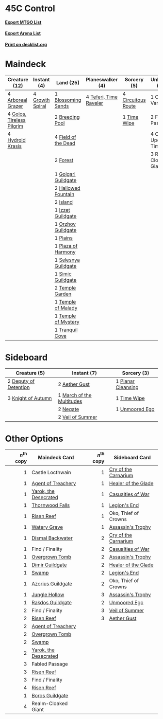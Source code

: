 # 45C Control

#### [Export MTGO List](../collection/45C%20Control/45C%20Control.txt)
#### [Export Arena List](../collection/45C%20Control/45C%20Control_arena.txt)
#### [Print on decklist.org](http://decklist.org/?deckmain=4%09Arboreal%20Grazer%0A1%09Blossoming%20Sands%0A2%09Breeding%20Pool%0A1%09Castle%20Vantress%0A4%09Circuitous%20Route%0A2%09Fabled%20Passage%0A4%09Field%20of%20the%20Dead%0A2%09Forest%0A1%09Golgari%20Guildgate%0A4%09Golos,%20Tireless%20Pilgrim%0A4%09Growth%20Spiral%0A2%09Hallowed%20Fountain%0A4%09Hydroid%20Krasis%0A2%09Island%0A1%09Izzet%20Guildgate%0A4%09Once%20Upon%20a%20Time%0A1%09Orzhov%20Guildgate%0A1%09Plains%0A1%09Plaza%20of%20Harmony%0A3%09Realm-Cloaked%20Giant%0A1%09Selesnya%20Guildgate%0A1%09Simic%20Guildgate%0A4%09Teferi,%20Time%20Raveler%0A2%09Temple%20Garden%0A1%09Temple%20of%20Malady%0A1%09Temple%20of%20Mystery%0A1%09Time%20Wipe%0A1%09Tranquil%20Cove&deckside=2%09Aether%20Gust%0A2%09Deputy%20of%20Detention%0A3%09Knight%20of%20Autumn%0A1%09March%20of%20the%20Multitudes%0A2%09Negate%0A1%09Planar%20Cleansing%0A1%09Time%20Wipe%0A1%09Unmoored%20Ego%0A2%09Veil%20of%20Summer)
# Maindeck

|                                           Creature (12)                                            |                                       Instant (4)                                        |                                           Land (25)                                           |                                        Planeswalker (4)                                         |                                         Sorcery (5)                                         |    Unknown (10)     |
|----------------------------------------------------------------------------------------------------|------------------------------------------------------------------------------------------|-----------------------------------------------------------------------------------------------|-------------------------------------------------------------------------------------------------|---------------------------------------------------------------------------------------------|---------------------|
|4 [Arboreal Grazer](http://gatherer.wizards.com/Pages/Card/Details.aspx?multiverseid=461076)        |4 [Growth Spiral](http://gatherer.wizards.com/Pages/Card/Details.aspx?multiverseid=457322)|1 [Blossoming Sands](http://gatherer.wizards.com/Pages/Card/Details.aspx?multiverseid=433169)  |4 [Teferi, Time Raveler](http://gatherer.wizards.com/Pages/Card/Details.aspx?multiverseid=461148)|4 [Circuitous Route](http://gatherer.wizards.com/Pages/Card/Details.aspx?multiverseid=452875)|1 Castle Vantress    |
|4 [Golos, Tireless Pilgrim](http://gatherer.wizards.com/Pages/Card/Details.aspx?multiverseid=466980)|                                                                                          |2 [Breeding Pool](http://gatherer.wizards.com/Pages/Card/Details.aspx?multiverseid=97088)      |                                                                                                 |1 [Time Wipe](http://gatherer.wizards.com/Pages/Card/Details.aspx?multiverseid=461150)       |2 Fabled Passage     |
|4 [Hydroid Krasis](http://gatherer.wizards.com/Pages/Card/Details.aspx?multiverseid=457327)         |                                                                                          |4 [Field of the Dead](http://gatherer.wizards.com/Pages/Card/Details.aspx?multiverseid=467001) |                                                                                                 |                                                                                             |4 Once Upon a Time   |
|                                                                                                    |                                                                                          |2 [Forest](http://gatherer.wizards.com/Pages/Card/Details.aspx?multiverseid=439860)            |                                                                                                 |                                                                                             |3 Realm-Cloaked Giant|
|                                                                                                    |                                                                                          |1 [Golgari Guildgate](http://gatherer.wizards.com/Pages/Card/Details.aspx?multiverseid=376351) |                                                                                                 |                                                                                             |                     |
|                                                                                                    |                                                                                          |2 [Hallowed Fountain](http://gatherer.wizards.com/Pages/Card/Details.aspx?multiverseid=97071)  |                                                                                                 |                                                                                             |                     |
|                                                                                                    |                                                                                          |2 [Island](http://gatherer.wizards.com/Pages/Card/Details.aspx?multiverseid=439857)            |                                                                                                 |                                                                                             |                     |
|                                                                                                    |                                                                                          |1 [Izzet Guildgate](http://gatherer.wizards.com/Pages/Card/Details.aspx?multiverseid=376378)   |                                                                                                 |                                                                                             |                     |
|                                                                                                    |                                                                                          |1 [Orzhov Guildgate](http://gatherer.wizards.com/Pages/Card/Details.aspx?multiverseid=376443)  |                                                                                                 |                                                                                             |                     |
|                                                                                                    |                                                                                          |1 [Plains](http://gatherer.wizards.com/Pages/Card/Details.aspx?multiverseid=439856)            |                                                                                                 |                                                                                             |                     |
|                                                                                                    |                                                                                          |1 [Plaza of Harmony](http://gatherer.wizards.com/Pages/Card/Details.aspx?multiverseid=457398)  |                                                                                                 |                                                                                             |                     |
|                                                                                                    |                                                                                          |1 [Selesnya Guildgate](http://gatherer.wizards.com/Pages/Card/Details.aspx?multiverseid=376490)|                                                                                                 |                                                                                             |                     |
|                                                                                                    |                                                                                          |1 [Simic Guildgate](http://gatherer.wizards.com/Pages/Card/Details.aspx?multiverseid=376500)   |                                                                                                 |                                                                                             |                     |
|                                                                                                    |                                                                                          |2 [Temple Garden](http://gatherer.wizards.com/Pages/Card/Details.aspx?multiverseid=405112)     |                                                                                                 |                                                                                             |                     |
|                                                                                                    |                                                                                          |1 [Temple of Malady](http://gatherer.wizards.com/Pages/Card/Details.aspx?multiverseid=380515)  |                                                                                                 |                                                                                             |                     |
|                                                                                                    |                                                                                          |1 [Temple of Mystery](http://gatherer.wizards.com/Pages/Card/Details.aspx?multiverseid=373571) |                                                                                                 |                                                                                             |                     |
|                                                                                                    |                                                                                          |1 [Tranquil Cove](http://gatherer.wizards.com/Pages/Card/Details.aspx?multiverseid=451243)     |                                                                                                 |                                                                                             |                     |


# Sideboard

|                                          Creature (5)                                          |                                            Instant (7)                                             |                                         Sorcery (3)                                         |
|------------------------------------------------------------------------------------------------|----------------------------------------------------------------------------------------------------|---------------------------------------------------------------------------------------------|
|2 [Deputy of Detention](http://gatherer.wizards.com/Pages/Card/Details.aspx?multiverseid=457309)|2 [Aether Gust](http://gatherer.wizards.com/Pages/Card/Details.aspx?multiverseid=466796)            |1 [Planar Cleansing](http://gatherer.wizards.com/Pages/Card/Details.aspx?multiverseid=191599)|
|3 [Knight of Autumn](http://gatherer.wizards.com/Pages/Card/Details.aspx?multiverseid=452933)   |1 [March of the Multitudes](http://gatherer.wizards.com/Pages/Card/Details.aspx?multiverseid=452938)|1 [Time Wipe](http://gatherer.wizards.com/Pages/Card/Details.aspx?multiverseid=461150)       |
|                                                                                                |2 [Negate](http://gatherer.wizards.com/Pages/Card/Details.aspx?multiverseid=423707)                 |1 [Unmoored Ego](http://gatherer.wizards.com/Pages/Card/Details.aspx?multiverseid=452962)    |
|                                                                                                |2 [Veil of Summer](http://gatherer.wizards.com/Pages/Card/Details.aspx?multiverseid=466952)         |                                                                                             |


# Other Options

|*n*<sup>th</sup> copy|                                         Maindeck Card                                          |*n*<sup>th</sup> copy|                                        Sideboard Card                                         |
|--------------------:|------------------------------------------------------------------------------------------------|--------------------:|-----------------------------------------------------------------------------------------------|
|                    1|Castle Locthwain                                                                                |                    1|[Cry of the Carnarium](http://gatherer.wizards.com/Pages/Card/Details.aspx?multiverseid=457214)|
|                    1|[Agent of Treachery](http://gatherer.wizards.com/Pages/Card/Details.aspx?multiverseid=466797)   |                    1|[Healer of the Glade](http://gatherer.wizards.com/Pages/Card/Details.aspx?multiverseid=466930) |
|                    1|[Yarok, the Desecrated](http://gatherer.wizards.com/Pages/Card/Details.aspx?multiverseid=466974)|                    1|[Casualties of War](http://gatherer.wizards.com/Pages/Card/Details.aspx?multiverseid=461114)   |
|                    1|[Thornwood Falls](http://gatherer.wizards.com/Pages/Card/Details.aspx?multiverseid=405420)      |                    1|[Legion's End](http://gatherer.wizards.com/Pages/Card/Details.aspx?multiverseid=466860)        |
|                    1|[Risen Reef](http://gatherer.wizards.com/Pages/Card/Details.aspx?multiverseid=466971)           |                    1|Oko, Thief of Crowns                                                                           |
|                    1|[Watery Grave](http://gatherer.wizards.com/Pages/Card/Details.aspx?multiverseid=405114)         |                    1|[Assassin's Trophy](http://gatherer.wizards.com/Pages/Card/Details.aspx?multiverseid=452902)   |
|                    1|[Dismal Backwater](http://gatherer.wizards.com/Pages/Card/Details.aspx?multiverseid=420908)     |                    2|[Cry of the Carnarium](http://gatherer.wizards.com/Pages/Card/Details.aspx?multiverseid=457214)|
|                    1|Find / Finality                                                                                 |                    2|[Casualties of War](http://gatherer.wizards.com/Pages/Card/Details.aspx?multiverseid=461114)   |
|                    1|[Overgrown Tomb](http://gatherer.wizards.com/Pages/Card/Details.aspx?multiverseid=405103)       |                    2|[Assassin's Trophy](http://gatherer.wizards.com/Pages/Card/Details.aspx?multiverseid=452902)   |
|                    1|[Dimir Guildgate](http://gatherer.wizards.com/Pages/Card/Details.aspx?multiverseid=376306)      |                    2|[Healer of the Glade](http://gatherer.wizards.com/Pages/Card/Details.aspx?multiverseid=466930) |
|                    1|[Swamp](http://gatherer.wizards.com/Pages/Card/Details.aspx?multiverseid=439858)                |                    2|[Legion's End](http://gatherer.wizards.com/Pages/Card/Details.aspx?multiverseid=466860)        |
|                    1|[Azorius Guildgate](http://gatherer.wizards.com/Pages/Card/Details.aspx?multiverseid=376256)    |                    2|Oko, Thief of Crowns                                                                           |
|                    1|[Jungle Hollow](http://gatherer.wizards.com/Pages/Card/Details.aspx?multiverseid=405273)        |                    3|[Assassin's Trophy](http://gatherer.wizards.com/Pages/Card/Details.aspx?multiverseid=452902)   |
|                    1|[Rakdos Guildgate](http://gatherer.wizards.com/Pages/Card/Details.aspx?multiverseid=376465)     |                    2|[Unmoored Ego](http://gatherer.wizards.com/Pages/Card/Details.aspx?multiverseid=452962)        |
|                    2|Find / Finality                                                                                 |                    3|[Veil of Summer](http://gatherer.wizards.com/Pages/Card/Details.aspx?multiverseid=466952)      |
|                    2|[Risen Reef](http://gatherer.wizards.com/Pages/Card/Details.aspx?multiverseid=466971)           |                    3|[Aether Gust](http://gatherer.wizards.com/Pages/Card/Details.aspx?multiverseid=466796)         |
|                    2|[Agent of Treachery](http://gatherer.wizards.com/Pages/Card/Details.aspx?multiverseid=466797)   |                     |                                                                                               |
|                    2|[Overgrown Tomb](http://gatherer.wizards.com/Pages/Card/Details.aspx?multiverseid=405103)       |                     |                                                                                               |
|                    2|[Swamp](http://gatherer.wizards.com/Pages/Card/Details.aspx?multiverseid=439858)                |                     |                                                                                               |
|                    2|[Yarok, the Desecrated](http://gatherer.wizards.com/Pages/Card/Details.aspx?multiverseid=466974)|                     |                                                                                               |
|                    3|Fabled Passage                                                                                  |                     |                                                                                               |
|                    3|[Risen Reef](http://gatherer.wizards.com/Pages/Card/Details.aspx?multiverseid=466971)           |                     |                                                                                               |
|                    3|Find / Finality                                                                                 |                     |                                                                                               |
|                    4|[Risen Reef](http://gatherer.wizards.com/Pages/Card/Details.aspx?multiverseid=466971)           |                     |                                                                                               |
|                    1|[Boros Guildgate](http://gatherer.wizards.com/Pages/Card/Details.aspx?multiverseid=376272)      |                     |                                                                                               |
|                    4|Realm-Cloaked Giant                                                                             |                     |                                                                                               |

